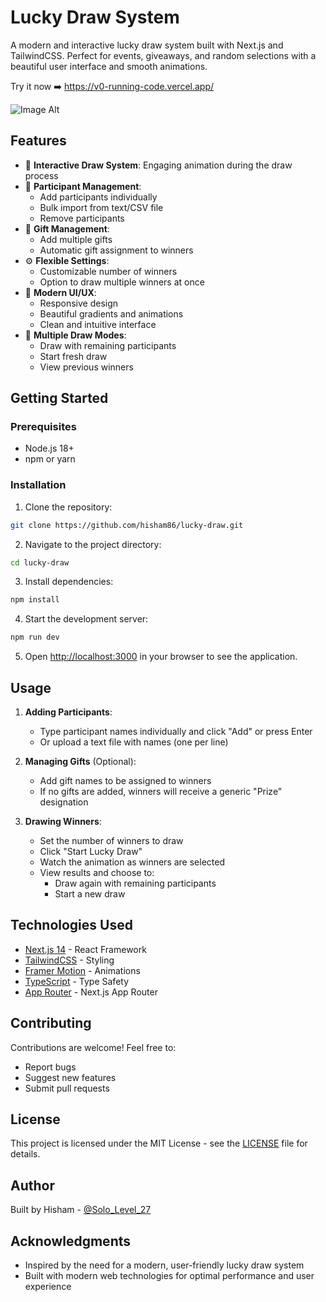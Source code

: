 # Lucky Draw System

A modern and interactive lucky draw system built with Next.js and TailwindCSS. Perfect for events, giveaways, and random selections with a beautiful user interface and smooth animations.

Try it now ➡️ https://v0-running-code.vercel.app/

![Image Alt]([image_url](https://github.com/hisham86/lucky-draw/blob/f974c4b0fc1a248e65434d1ca4eb6962538b60e8/lucky.jpeg))

## Features

- 🎯 **Interactive Draw System**: Engaging animation during the draw process
- 👥 **Participant Management**: 
  - Add participants individually
  - Bulk import from text/CSV file
  - Remove participants
- 🎁 **Gift Management**:
  - Add multiple gifts
  - Automatic gift assignment to winners
- ⚙️ **Flexible Settings**:
  - Customizable number of winners
  - Option to draw multiple winners at once
- 🎨 **Modern UI/UX**:
  - Responsive design
  - Beautiful gradients and animations
  - Clean and intuitive interface
- 🔄 **Multiple Draw Modes**:
  - Draw with remaining participants
  - Start fresh draw
  - View previous winners

## Getting Started

### Prerequisites

- Node.js 18+ 
- npm or yarn

### Installation

1. Clone the repository:
```bash
git clone https://github.com/hisham86/lucky-draw.git
```

2. Navigate to the project directory:
```bash
cd lucky-draw
```

3. Install dependencies:
```bash
npm install
```

4. Start the development server:
```bash
npm run dev
```

5. Open [http://localhost:3000](http://localhost:3000) in your browser to see the application.

## Usage

1. **Adding Participants**:
   - Type participant names individually and click "Add" or press Enter
   - Or upload a text file with names (one per line)

2. **Managing Gifts** (Optional):
   - Add gift names to be assigned to winners
   - If no gifts are added, winners will receive a generic "Prize" designation

3. **Drawing Winners**:
   - Set the number of winners to draw
   - Click "Start Lucky Draw"
   - Watch the animation as winners are selected
   - View results and choose to:
     - Draw again with remaining participants
     - Start a new draw

## Technologies Used

- [Next.js 14](https://nextjs.org/) - React Framework
- [TailwindCSS](https://tailwindcss.com/) - Styling
- [Framer Motion](https://www.framer.com/motion/) - Animations
- [TypeScript](https://www.typescriptlang.org/) - Type Safety
- [App Router](https://nextjs.org/docs/app) - Next.js App Router

## Contributing

Contributions are welcome! Feel free to:
- Report bugs
- Suggest new features
- Submit pull requests

## License

This project is licensed under the MIT License - see the [LICENSE](LICENSE) file for details.

## Author

Built by Hisham - [@Solo_Level_27](https://x.com/Solo_Level_27)

## Acknowledgments

- Inspired by the need for a modern, user-friendly lucky draw system
- Built with modern web technologies for optimal performance and user experience
